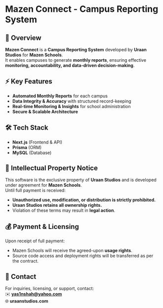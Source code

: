 # Mazen Connect - Campus Reporting System  

## 📖 Overview  
**Mazen Connect** is a **Campus Reporting System** developed by **Uraan Studios** for **Mazen Schools**.  
It enables campuses to generate **monthly reports**, ensuring effective **monitoring, accountability, and data-driven decision-making**.  

## ⚡ Key Features  
- **Automated Monthly Reports** for each campus  
- **Data Integrity & Accuracy** with structured record-keeping  
- **Real-time Monitoring & Insights** for school administration  
- **Secure & Scalable Architecture**  

## 🛠️ Tech Stack  
- **Next.js** (Frontend & API)  
- **Prisma** (ORM)  
- **MySQL** (Database)  

## 🚨 Intellectual Property Notice  
This software is the exclusive property of **Uraan Studios** and is developed under agreement for **Mazen Schools**.  
Until full payment is received:  
- **Unauthorized use, modification, or distribution is strictly prohibited.**  
- **Uraan Studios retains all ownership rights.**  
- Violation of these terms may result in **legal action**.  

## 💰 Payment & Licensing  
Upon receipt of full payment:  
- Mazen Schools will receive the agreed-upon **usage rights**.  
- Source code access and deployment rights will be transferred as per the contract.  

## 📩 Contact  
For inquiries, licensing, or support, contact:  
✉️ **yas1nshah@yahoo.com**  
🌐 **uraanstudios.com**  

